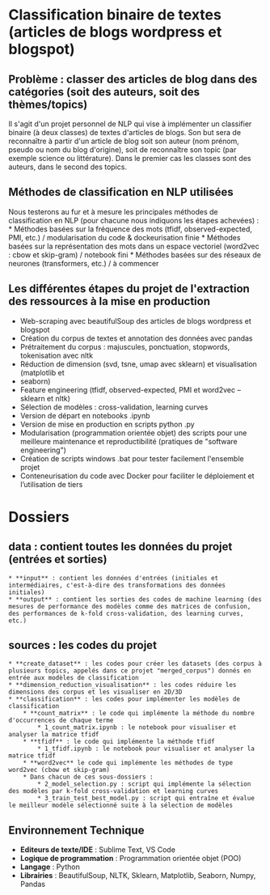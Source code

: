 # Classification binaire de textes (articles de blogs wordpress et blogspot)

## Problème : classer des articles de blog dans des catégories (soit des auteurs, soit des thèmes/topics)
Il s'agit d'un projet personnel de NLP qui vise à implémenter un classifier binaire (à deux classes) de textes d'articles de blogs. Son but sera de reconnaître à partir d'un article de blog soit son auteur (nom prénom, pseudo ou nom du blog d'origine), soit de reconnaître son topic (par exemple science ou littérature). Dans le premier cas les classes sont des auteurs, dans le second des topics.  
## Méthodes de classification en NLP utilisées
Nous testerons au fur et à mesure les principales méthodes de classification en NLP (pour chacune nous indiquons les étapes achevées) :
	* Méthodes basées sur la fréquence des mots (tfidf, observed-expected, PMI, etc.) / modularisation du code & dockeurisation finie
	* Méthodes basées sur la représentation des mots dans un espace vectoriel (word2vec : cbow et skip-gram) / notebook fini
	* Méthodes basées sur des réseaux de neurones (transformers, etc.) / à commencer

## Les différentes étapes du projet de l'extraction des ressources à la mise en production
* Web-scraping avec beautifulSoup des articles de blogs wordpress et blogspot
* Création du corpus de textes et annotation des données avec pandas
* Prétraitement du corpus : majuscules, ponctuation, stopwords, tokenisation avec nltk
* Réduction de dimension (svd, tsne, umap avec sklearn) et visualisation (matplotlib et
* seaborn)
* Feature engineering (tfidf, observed-expected, PMI et word2vec – sklearn et nltk)
* Sélection de modèles : cross-validation, learning curves
* Version de départ en notebooks .ipynb
* Version de mise en production en scripts python .py
* Modularisation (programmation orientée objet) des scripts pour une meilleure maintenance et reproductibilité (pratiques de "software engineering")
* Création de scripts windows .bat pour tester facilement l'ensemble projet
* Conteneurisation du code avec Docker pour faciliter le déploiement et l’utilisation de tiers

# Dossiers
## data : contient toutes les données du projet (entrées et sorties)
	* **input** : contient les données d'entrées (initiales et intermédiaires, c'est-à-dire des transformations des données initiales)
	* **output** : contient les sorties des codes de machine learning (des mesures de performance des modèles comme des matrices de confusion, des performances de k-fold cross-validation, des learning curves, etc.)
## sources : les codes du projet
	* **create_dataset** : les codes pour créer les datasets (des corpus à plusieurs topics, appelés dans ce projet "merged_corpus") donnés en entrée aux modèles de classification
	* **dimension_reduction_visualisation** : les codes réduire les dimensions des corpus et les visualiser en 2D/3D
	* **classification** : les codes pour implémenter les modèles de classification
		* **count_matrix** : le code qui implémente la méthode du nombre d'occurrences de chaque terme
			* 1_count_matrix.ipynb : le notebook pour visualiser et analyser la matrice tfidf 
		* **tfidf** : le code qui implémente la méthode tfidf
			* 1_tfidf.ipynb : le notebook pour visualiser et analyser la matrice tfidf 
		* **word2vec** le code qui implémente les méthodes de type word2vec (cbow et skip-gram)  
		* Dans chacun de ces sous-dossiers :
			* 2_model_selection.py : script qui implémente la sélection des modèles par k-fold cross-validation et learning curves
			* 3_train_test_best_model.py : script qui entraîne et évalue le meilleur modèle sélectionné suite à la sélection de modèles


## Environnement Technique
* **Editeurs de texte/IDE** : Sublime Text, VS Code
* **Logique de programmation** : Programmation orientée objet (POO)
* **Langage** : Python
* **Librairies** : BeautifulSoup, NLTK, Sklearn, Matplotlib, Seaborn, Numpy, Pandas

<!-- 
-------------------------------codes dans l'ordre d'execution-----------------------------------
lib_scraping.py :
N'est pas execute dans le terminal mais contient la librarie avec toutes les fonctions utilisees par les autres fichiers .py

get_corpus_philosophy.py :
Ecrit dans le fichier texte corpus_philosophy.txt les parties de chaque texte du corpus de philosophie apres l'avoir decoupe

get_corpus_baptism.py :
Ecrit dans un fichier texte corpus_baptism.txt les parties de chaque texte du corpus sur le bapteme apres l'avoir decoupe

create_dataset_philosophy.py :
Cree le dataframe pour l'algorithme d'apprentissage automatique stocke dans le fichier dataset_philosophy.csv

create_dataset_baptism.py :
Cree le dataframe pour l'algorithme d'apprentissage automatique stocke dans le fichier dataset_baptism.csv

0_preprocess_corpus.py :
Pretraite les messages du corpus pour les renvoyer dans un format exploitable par les algo d'IA

1_feature_engineering.py :
Cree les parametres du modele d'apprentissage supervise -->
